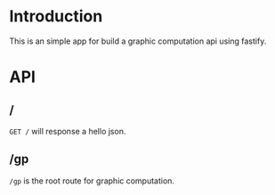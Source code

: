 # Introduction

This is an simple app for build a graphic computation api using fastify.

# API

## /

`GET /` will response a hello json.

## /gp

`/gp` is the root route for graphic computation.